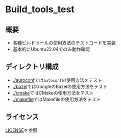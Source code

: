 # Build_tools_test

## 概要
- 各種ビルドツールの使用方法のテストコードを実装
- 基本的にUbuntu22.04でのみ動作確認

## ディレクトリ構成
- [./autoconf](./autoconf/)では`autoconf`の使用方法をテスト
- [./bazel](./bazel/)ではGoogleのBazelの使用方法をテスト
- [./cmake](./cmake/)ではCMakeの使用方法をテスト
- [./makefile](./makefile/)ではMakefileの使用方法をテスト

## ライセンス
[LICENSE](./LICENSE)を参照

